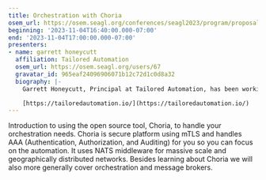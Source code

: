 ```yaml
---
title: Orchestration with Choria
osem_url: https://osem.seagl.org/conferences/seagl2023/program/proposals/997
beginning: '2023-11-04T16:40:00.000-07:00'
end: '2023-11-04T17:00:00.000-07:00'
presenters:
- name: garrett honeycutt
  affiliation: Tailored Automation
  osem_url: https://osem.seagl.org/users/67
  gravatar_id: 965eaf24096906071b12c72d1c0d8a32
  biography: |-
    Garrett Honeycutt, Principal at Tailored Automation, has been working with open source software and spreading its merits for over twenty years. He is passionate about automating systems and teaching others. Regularly sharing his experiences, he has had the opportunity to speak at conferences across the globe and now organizes DevOpsDays Indianapolis.

    [https://tailoredautomation.io/](https://tailoredautomation.io/)
---
```


Introduction to using the open source tool, Choria, to handle your orchestration needs. Choria is secure platform using mTLS and handles AAA (Authentication, Authorization, and Auditing) for you so you can focus on the automation. It uses NATS middleware for massive scale and geographically distributed networks. Besides learning about Choria we will also more generally cover orchestration and message brokers.
